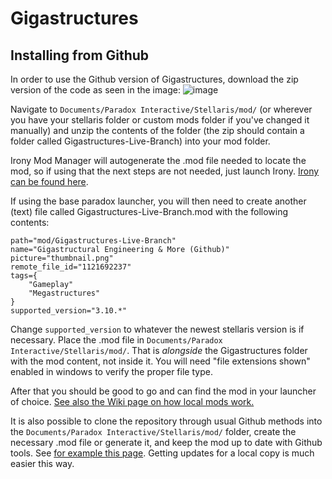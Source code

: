 # Gigastructures

## Installing from Github

In order to use the Github version of Gigastructures, download the zip version of the code as seen in the image:
![image](https://github.com/Pouchkinn-s-Gigastructures/Gigastructures/assets/8443014/3e8f3918-eb97-410c-9e12-ee46a3d2fd53)

Navigate to `Documents/Paradox Interactive/Stellaris/mod/` (or wherever you have your stellaris folder or custom mods folder if you've changed it manually) and unzip the contents of the folder (the zip should contain a folder called Gigastructures-Live-Branch) into your mod folder.

Irony Mod Manager will autogenerate the .mod file needed to locate the mod, so if using that the next steps are not needed, just launch Irony. [Irony can be found here](https://bcssov.github.io/IronyModManager/).

If using the base paradox launcher, you will then need to create another (text) file called Gigastructures-Live-Branch.mod with the following contents:

```
path="mod/Gigastructures-Live-Branch" 
name="Gigastructural Engineering & More (Github)"
picture="thumbnail.png"
remote_file_id="1121692237"
tags={
    "Gameplay"
    "Megastructures"
}
supported_version="3.10.*"
```

Change `supported_version` to whatever the newest stellaris version is if necessary. Place the .mod file in `Documents/Paradox Interactive/Stellaris/mod/`. That is *alongside* the Gigastructures folder with the mod content, not inside it. You will need "file extensions shown" enabled in windows to verify the proper file type.

After that you should be good to go and can find the mod in your launcher of choice. [See also the Wiki page on how local mods work.](https://stellaris.paradoxwikis.com/Modding#Mod_management)

It is also possible to clone the repository through usual Github methods into the `Documents/Paradox Interactive/Stellaris/mod/` folder, create the necessary .mod file or generate it, and keep the mod up to date with Github tools. See [for example this page](https://docs.github.com/en/desktop/adding-and-cloning-repositories/cloning-a-repository-from-github-to-github-desktop). Getting updates for a local copy is much easier this way.

